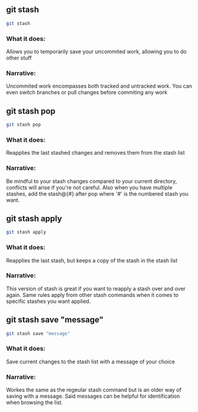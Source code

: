 ## git stash
```bash
git stash
```

### What it does:
Allows you to temporarily save your uncommited work, allowing you to do other stuff

### Narrative:
Uncommited work encompasses both tracked and untracked work. You can even switch branches
or pull changes before commiting any work

## git stash pop
```bash
git stash pop
```

### What it does:
Reapplies the last stashed changes and removes them from the stash list

### Narrative:
Be mindful to your stash changes compared to your current directory, conflicts will arise if
you're not careful. Also when you have multiple stashes, add the stash@{#} after pop where
'#' is the numbered stash you want.

## git stash apply
```bash
git stash apply
```

### What it does:
Reapplies the last stash, but keeps a copy of the stash in the stash list

### Narrative:
This version of stash is great if you want to reapply a stash over and over again. Same rules
apply from other stash commands when it comes to specific stashes you want applied.

## git stash save "message"
```bash
git stash save "message"
```

### What it does:
Save current changes to the stash list with a message of your choice

### Narrative:
Workes the same as the regeular stash command but is an older way of saving with a message.
Said messages can be helpful for identification when browsing the list.